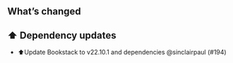 ## What’s changed

## ⬆️ Dependency updates

- ⬆️Update Bookstack to v22.10.1 and dependencies @sinclairpaul (#194)
